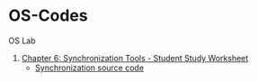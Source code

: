 # OS-Codes
OS Lab

1. [Chapter 6: Synchronization Tools - Student Study Worksheet](./Lab/chapter6_worksheet.md)
   * [Synchronization source code](./Lab/synchronization_tools.md)
